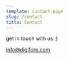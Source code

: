 ```yaml
---
template: contact-page
slug: /contact
title: Contact
---
```


get in touch with us :)

info@digifore.com
